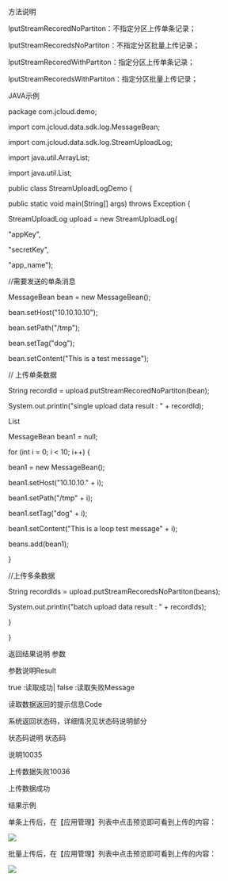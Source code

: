 方法说明

lputStreamRecoredNoPartiton：不指定分区上传单条记录；

lputStreamRecoredsNoPartiton：不指定分区批量上传记录；

lputStreamRecoredWithPartiton：指定分区上传单条记录；

lputStreamRecoredsWithPartiton：指定分区批量上传记录；

JAVA示例

package com.jcloud.demo;

import com.jcloud.data.sdk.log.MessageBean;

import com.jcloud.data.sdk.log.StreamUploadLog;

import java.util.ArrayList;

import java.util.List;

public class StreamUploadLogDemo {

public static void main(String[] args) throws Exception {

StreamUploadLog upload = new StreamUploadLog(

"appKey",

"secretKey",

"app_name");

//需要发送的单条消息

MessageBean bean = new MessageBean();

bean.setHost("10.10.10.10");

bean.setPath("/tmp");

bean.setTag("dog");

bean.setContent("This is a test message");

// 上传单条数据

String recordId = upload.putStreamRecoredNoPartiton(bean);

System.out.println("single upload data result : " + recordId);

List

MessageBean bean1 = null;

for (int i = 0; i < 10; i++) {

bean1 = new MessageBean();

bean1.setHost("10.10.10." + i);

bean1.setPath("/tmp" + i);

bean1.setTag("dog" + i);

bean1.setContent("This is a loop test message" + i);

beans.add(bean1);

}

//上传多条数据

String recordIds = upload.putStreamRecoredsNoPartiton(beans);

System.out.println("batch upload data result : " + recordIds);

}

}

返回结果说明
参数

参数说明Result

true :读取成功| false :读取失败Message

读取数据返回的提示信息Code

系统返回状态码，详细情况见状态码说明部分

状态码说明
状态码

说明10035

上传数据失败10036

上传数据成功

结果示例

单条上传后，在【应用管理】列表中点击预览即可看到上传的内容：

![](https://img1.jcloudcs.com/cms/badc7eb5-1bde-4258-9c63-4fd0acaa124020170427184536.png)

批量上传后，在【应用管理】列表中点击预览即可看到上传的内容：

![](https://img1.jcloudcs.com/cms/9bd44179-2e8f-44a4-b908-c246ae8f4ee220170427184603.png)
